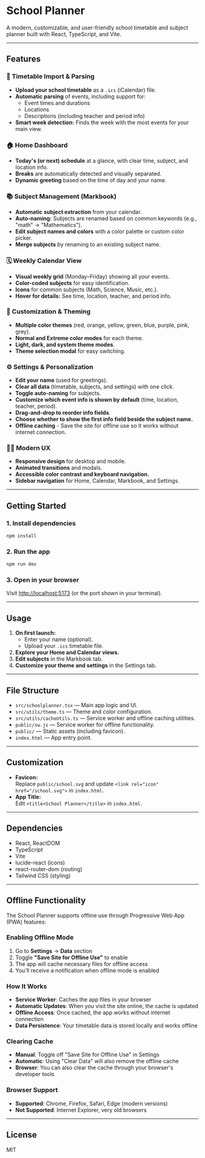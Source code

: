 # School Planner

A modern, customizable, and user-friendly school timetable and subject planner built with React, TypeScript, and Vite.

---

## Features

### 📅 Timetable Import & Parsing
- **Upload your school timetable** as a `.ics` (iCalendar) file.
- **Automatic parsing** of events, including support for:
  - Event times and durations
  - Locations
  - Descriptions (including teacher and period info)
- **Smart week detection:** Finds the week with the most events for your main view.

### 🏠 Home Dashboard
- **Today's (or next) schedule** at a glance, with clear time, subject, and location info.
- **Breaks** are automatically detected and visually separated.
- **Dynamic greeting** based on the time of day and your name.

### 📚 Subject Management (Markbook)
- **Automatic subject extraction** from your calendar.
- **Auto-naming:** Subjects are renamed based on common keywords (e.g., "math" → "Mathematics").
- **Edit subject names and colors** with a color palette or custom color picker.
- **Merge subjects** by renaming to an existing subject name.

### 🗓️ Weekly Calendar View
- **Visual weekly grid** (Monday–Friday) showing all your events.
- **Color-coded subjects** for easy identification.
- **Icons** for common subjects (Math, Science, Music, etc.).
- **Hover for details:** See time, location, teacher, and period info.

### 🎨 Customization & Theming
- **Multiple color themes** (red, orange, yellow, green, blue, purple, pink, grey).
- **Normal and Extreme color modes** for each theme.
- **Light, dark, and system theme modes**.
- **Theme selection modal** for easy switching.

### ⚙️ Settings & Personalization
- **Edit your name** (used for greetings).
- **Clear all data** (timetable, subjects, and settings) with one click.
- **Toggle auto-naming** for subjects.
- **Customize which event info is shown by default** (time, location, teacher, period).
- **Drag-and-drop to reorder info fields**.
- **Choose whether to show the first info field beside the subject name.**
- **Offline caching** - Save the site for offline use so it works without internet connection.

### 🧑‍💻 Modern UX
- **Responsive design** for desktop and mobile.
- **Animated transitions** and modals.
- **Accessible color contrast and keyboard navigation.**
- **Sidebar navigation** for Home, Calendar, Markbook, and Settings.

---

## Getting Started

### 1. Install dependencies

```bash
npm install
```

### 2. Run the app

```bash
npm run dev
```

### 3. Open in your browser

Visit [http://localhost:5173](http://localhost:5173) (or the port shown in your terminal).

---

## Usage

1. **On first launch:**  
   - Enter your name (optional).
   - Upload your `.ics` timetable file.
2. **Explore your Home and Calendar views.**
3. **Edit subjects** in the Markbook tab.
4. **Customize your theme and settings** in the Settings tab.

---

## File Structure

- `src/schoolplanner.tsx` — Main app logic and UI.
- `src/utils/theme.ts` — Theme and color configuration.
- `src/utils/cacheUtils.ts` — Service worker and offline caching utilities.
- `public/sw.js` — Service worker for offline functionality.
- `public/` — Static assets (including favicon).
- `index.html` — App entry point.

---

## Customization

- **Favicon:**  
  Replace `public/school.svg` and update `<link rel="icon" href="/school.svg">` in `index.html`.
- **App Title:**  
  Edit `<title>School Planner</title>` in `index.html`.

---

## Dependencies

- React, ReactDOM
- TypeScript
- Vite
- lucide-react (icons)
- react-router-dom (routing)
- Tailwind CSS (styling)

---

## Offline Functionality

The School Planner supports offline use through Progressive Web App (PWA) features:

### Enabling Offline Mode
1. Go to **Settings** → **Data** section
2. Toggle **"Save Site for Offline Use"** to enable
3. The app will cache necessary files for offline access
4. You'll receive a notification when offline mode is enabled

### How It Works
- **Service Worker**: Caches the app files in your browser
- **Automatic Updates**: When you visit the site online, the cache is updated
- **Offline Access**: Once cached, the app works without internet connection
- **Data Persistence**: Your timetable data is stored locally and works offline

### Clearing Cache
- **Manual**: Toggle off "Save Site for Offline Use" in Settings
- **Automatic**: Using "Clear Data" will also remove the offline cache
- **Browser**: You can also clear the cache through your browser's developer tools

### Browser Support
- **Supported**: Chrome, Firefox, Safari, Edge (modern versions)
- **Not Supported**: Internet Explorer, very old browsers

---

## License

MIT
